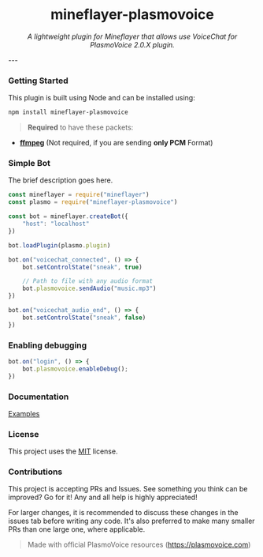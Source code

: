 <h1 align="center">mineflayer-plasmovoice</h1>
<p align="center"><i>A lightweight plugin for Mineflayer that allows use VoiceChat for PlasmoVoice 2.0.X plugin.</i></p>
---

### Getting Started

This plugin is built using Node and can be installed using:
```bash
npm install mineflayer-plasmovoice
```

> **Required** to have these packets:

* [**ffmpeg**](https://ffmpeg.org/) (Not required, if you are sending **only PCM** Format)

### Simple Bot

The brief description goes here.

```js
const mineflayer = require("mineflayer")
const plasmo = require("mineflayer-plasmovoice")

const bot = mineflayer.createBot({
    "host": "localhost"
})

bot.loadPlugin(plasmo.plugin)

bot.on("voicechat_connected", () => {
    bot.setControlState("sneak", true)

    // Path to file with any audio format
    bot.plasmovoice.sendAudio("music.mp3")
})

bot.on("voicechat_audio_end", () => {
    bot.setControlState("sneak", false)
})
```

### Enabling debugging
```js
bot.on("login", () => {
    bot.plasmovoice.enableDebug();
})
```

### Documentation

[Examples](https://github.com/Maks-gaming/mineflayer-plasmovoice/tree/master/examples)

### License

This project uses the [MIT](https://github.com/Maks-gaming/mineflayer-plasmovoice/blob/master/LICENSE) license.

### Contributions

This project is accepting PRs and Issues. See something you think can be improved? Go for it! Any and all help is highly appreciated!

For larger changes, it is recommended to discuss these changes in the issues tab before writing any code. It's also preferred to make many smaller PRs than one large one, where applicable.

> Made with official PlasmoVoice resources (https://plasmovoice.com)

